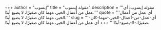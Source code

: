 +++
author = "إيسوب"
title = "مقولة إيسوب"
description = '''مقولة إيسوب: أي عمل من أعمال الخير، مهما كان صغيرًا، لا يضيع أبدًا.'''
quote = '''أي عمل من أعمال الخير، مهما كان صغيرًا، لا يضيع أبدًا.'''
slug = '''أي-عمل-من-أعمال-الخير،-مهما-كان-صغيرًا،-لا-يضيع-أبدًا'''
+++
أي عمل من أعمال الخير، مهما كان صغيرًا، لا يضيع أبدًا.
